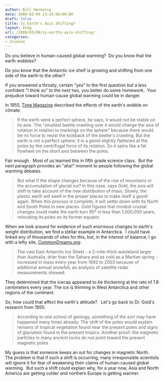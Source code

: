```yaml
---
author: Bill Hennessy
date: 2008-03-09 23:24:02+00:00
draft: false
title: Is Earth's Axis Shifting?
layout: blog
url: /2008/03/09/is-earths-axis-shifting/
categories:
- Science
---
```


Do you believe in human-caused global warming?  Do you know that the earth wobbles? 

Do you know that the Antarctic ice shelf is growing and shifting from one side of the earth to the other? 

If you answered a throaty, certain "yes" to the first question but a less confident "I think so" to the next two, you better do some homework.  Your prejudice toward human-cause global warming could be in danger.

In 1955, [Time Magazine](https://www.time.com/time/magazine/article/0,9171,891454,00.html) described the effects of the earth's wobble on climate.  


> If the earth were a perfect sphere, he says, it would not be stable on its axis. The "smallest beetle crawling over it would change the axis of rotation in relation to markings on the sphere" because there would be no force to resist the kickback of the beetle's crawling. But the earth is not a perfect sphere; it is a geoid slightly flattened at the poles by the centrifugal force of its rotation. So it spins like a fat flywheel on the short axis between the poles.


Fair enough.  Most of us learned this in fifth grade science class.  But the next paragraph provides an "aha!" moment to people following the global warming debates.


> But what if the shape changes because of the rise of mountains or the accumulation of glacial ice? In this case, says Gold, the axis will shift to take account of the new distribution of mass. Slowly, the plastic earth will swell in the proper places to make itself a geoid again. When this process is complete, it will settle down with its North and South Poles in new places. Gold figures that modest crustal changes could make the earth turn 90° in less than 1,000,000 years, relocating its poles on its former equator.


When we look around for evidence of such enormous changes to earth's weight distribution, we find a stellar example in Antarctica.  I could have linked any of thousands of sites for this, but, in the interest of balance, I go with a lefty site, [CommonDreams.org](https://www.commondreams.org/headlines05/0520-08.htm):


> The vast East Antarctic Ice Sheet - a 2-mile-thick wasteland larger than Australia, drier than the Sahara and as cold as a Martian spring - increased in mass every year from 1992 to 2003 because of additional annual snowfall, an analysis of satellite radar measurements showed.

They determined that the icecap appeared to be thickening at the rate of 1.8 centimeters every year. The ice is thinning in West Antarctica and other regions of the continent.


So, how could that affect the earth's attitude?   Let's go back to Dr. Gold's research from 1955:


> According to one school of geology, something of the sort may have happened many times already. The shift of the poles would explain remains of tropical vegetation found near the present poles and signs of glaciation found in the present tropics. Another proof: the magnetic particles in many ancient rocks do not point toward the present magnetic poles


My guess is that someone keeps an out for changes in magnetic North.  The problem is that if such a shift is occurring, many irresponsible scientists will ignore it for fear of weakening their claims of human-caused global warming.  But such a shift could explain why, for a year now, Asia and North America are getting colder and northern Europe is getting warmer.
